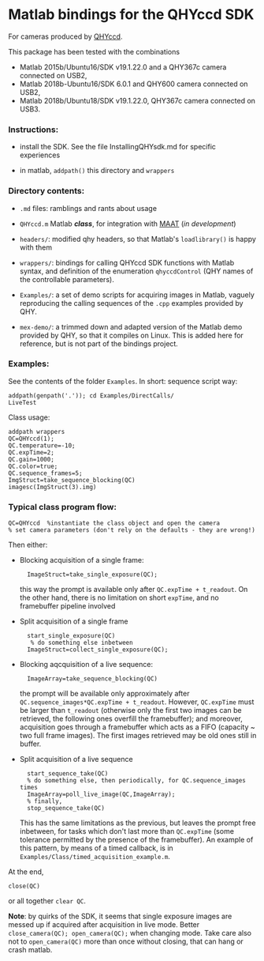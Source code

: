 Matlab bindings for the QHYccd SDK
==================================

For cameras produced by [QHYccd](https://www.qhyccd.com/).

This package has been tested with the combinations

+ Matlab 2015b/Ubuntu16/SDK v19.1.22.0 and a QHY367c camera connected on USB2,
+ Matlab 2018b-Ubuntu16/SDK 6.0.1 and QHY600 camera connected on USB2,
+ Matlab 2018b/Ubuntu18/SDK v19.1.22.0, QHY367c camera connected on USB3.

### Instructions:

+ install the SDK. See the file InstallingQHYsdk.md for specific experiences

+ in matlab, `addpath()` this directory and `wrappers`

### Directory contents:

+  `.md` files: ramblings and rants about usage

+  `QHYccd.m` Matlab ***class***, for integration with [MAAT](https://webhome.weizmann.ac.il/home/eofek/matlab/index.html)
   (*in development*)

+ `headers/`: modified qhy headers, so that Matlab's `loadlibrary()` is happy with them

+ `wrappers/`: bindings for calling QHYccd SDK functions with Matlab syntax, and definition
   of the enumeration `qhyccdControl` (QHY names of the controllable parameters).

+ `Examples/`: a set of demo scripts for acquiring images in Matlab, vaguely reproducing the
   calling sequences of the `.cpp` examples provided by QHY.

+ `mex-demo/`: a trimmed down and adapted version of the Matlab demo provided by QHY,
  so that it compiles on Linux. This is added here for reference, but is not part of the bindings
  project.

### Examples:

See the contents of the folder `Examples`. In short: sequence script way:

    addpath(genpath('.')); cd Examples/DirectCalls/
    LiveTest

Class usage:

    addpath wrappers
    QC=QHYccd(1);
    QC.temperature=-10;
    QC.expTime=2;
    QC.gain=1000;
    QC.color=true;
    QC.sequence_frames=5;
    ImgStruct=take_sequence_blocking(QC)
    imagesc(ImgStruct(3).img)

### Typical class program flow:

    QC=QHYccd  %instantiate the class object and open the camera
    % set camera parameters (don't rely on the defaults - they are wrong!)

Then either:

+ Blocking acquisition of a single frame:

        ImageStruct=take_single_exposure(QC);

    this way the prompt is available only after `QC.expTime + t_readout`. On the other hand,
    there is no limitation on short `expTime`, and no framebuffer pipeline involved

+ Split acquisition of a single frame

        start_single_exposure(QC)
         % do something else inbetween
        ImageStruct=collect_single_exposure(QC);

+ Blocking aqcquisition of a live sequence:

        ImageArray=take_sequence_blocking(QC)

    the prompt will be available only approximately after `QC.sequence_images*QC.expTime + t_readout`.
    However, `QC.expTime` must be larger than `t_readout` (otherwise only the first two images
    can be retrieved, the following ones overfill the framebuffer); and moreover, acquisition
    goes through a framebuffer which acts as a FIFO (capacity ~ two full frame images). The
    first images retrieved may be old ones still in buffer.

+ Split acquisition of a live sequence

        start_sequence_take(QC)
        % do something else, then periodically, for QC.sequence_images times
        ImageArray=poll_live_image(QC,ImageArray);
        % finally,
        stop_sequence_take(QC)

    This has the same limitations as the previous, but leaves the prompt free inbetween, for
    tasks which don't last more than `QC.expTime` (some tolerance permitted by the presence
    of the framebuffer).
    An example of this pattern, by means of a timed callback, is in `Examples/Class/timed_acquisition_example.m`.

At the end,

    close(QC)

or all together `clear QC`.

__Note__: by quirks of the SDK, it seems that single exposure images are messed up if acquired after
acquisition in live mode. Better `close_camera(QC); open_camera(QC);` when changing mode.
Take care also not to `open_camera(QC)` more than once without closing, that can hang or crash matlab.